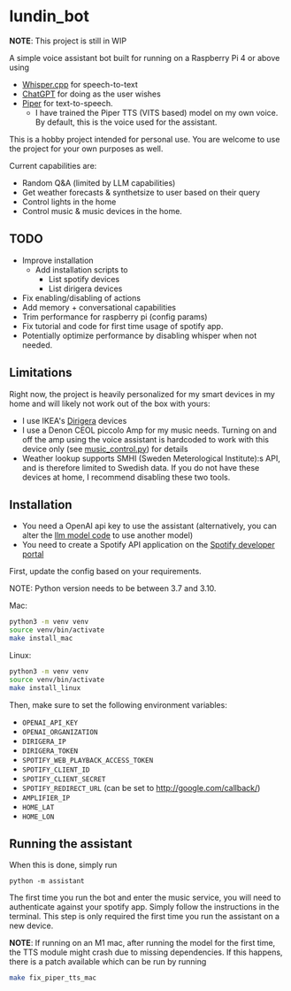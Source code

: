 # lundin_bot

**NOTE**: This project is still in WIP

A simple voice assistant bot built for running on a Raspberry Pi 4 or above using
* [Whisper.cpp](https://github.com/ggerganov/whisper.cpp) for speech-to-text
* [ChatGPT](https://github.com/openai/openai-python) for doing as the user wishes
* [Piper](https://github.com/rhasspy/piper) for text-to-speech.
  * I have trained the Piper TTS (VITS based) model on my own voice. By default, this is the voice used for the assistant.

This is a hobby project intended for personal use.
You are welcome to use the project for your own purposes as well.

Current capabilities are:

- Random Q&A (limited by LLM capabilities)
- Get weather forecasts & synthetsize to user based on their query
- Control lights in the home
- Control music & music devices in the home.

## TODO

* Improve installation
  * Add installation scripts to
    * List spotify devices
    * List dirigera devices
* Fix enabling/disabling of actions
* Add memory + conversational capabilities
* Trim performance for raspberry pi (config params)
* Fix tutorial and code for first time usage of spotify app.
* Potentially optimize performance by disabling whisper when not needed.

## Limitations

Right now, the project is heavily personalized for my smart devices in my home and will likely not work out of the box with yours:

* I use IKEA's [Dirigera](https://www.ikea.com/se/sv/p/dirigera-hubb-foer-smarta-produkter-vit-smart-10503406/) devices
* I use a Denon CEOL piccolo Amp for my music needs. Turning on and off the amp using the voice assistant is hardcoded to work with this device only (see [music_control.py](/assistant/language_model/tools/music_control.py)) for details
* Weather lookup supports SMHI (Sweden Meterological Institute):s API, and is therefore limited to Swedish data.
If you do not have these devices at home, I recommend disabling these two tools.

## Installation

* You need a OpenAI api key to use the assistant (alternatively, you can alter the [llm model code](/assistant/language_model/model.py) to use another model)
* You need to create a Spotify API application on the [Spotify developer portal](https://developer.spotify.com/dashboard)

First, update the config based on your requirements.

NOTE: Python version needs to be between 3.7 and 3.10.

Mac: 
```bash
python3 -m venv venv
source venv/bin/activate
make install_mac
```

Linux: 
```bash
python3 -m venv venv
source venv/bin/activate
make install_linux
```

Then, make sure to set the following environment variables:

* `OPENAI_API_KEY`
* `OPENAI_ORGANIZATION`
* `DIRIGERA_IP`
* `DIRIGERA_TOKEN`
* `SPOTIFY_WEB_PLAYBACK_ACCESS_TOKEN`
* `SPOTIFY_CLIENT_ID`
* `SPOTIFY_CLIENT_SECRET`
* `SPOTIFY_REDIRECT_URL` (can be set to http://google.com/callback/)
* `AMPLIFIER_IP`
* `HOME_LAT`
* `HOME_LON`

## Running the assistant

When this is done, simply run 
```python3
python -m assistant
```

The first time you run the bot and enter the music service, you will need to authenticate against your spotify app. Simply follow the instructions in the terminal. This step is only required the first time you run the assistant on a new device.

**NOTE**: If running on an M1 mac, after running the model for the first time, the TTS module might crash due to missing dependencies. If this happens, there is a patch available which can be run by running
```bash
make fix_piper_tts_mac
```